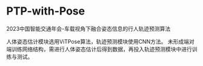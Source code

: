 # PTP-with-Pose
2023中国智能交通年会-车载视角下融合姿态信息的行人轨迹预测算法

人体姿态估计模块选用ViTPose算法，轨迹预测模块使用CNN方法。
未形成端对端训练网络结构，需进行人体姿态估计后得到数据，再投入轨迹预测模块中进行训练与测试。
